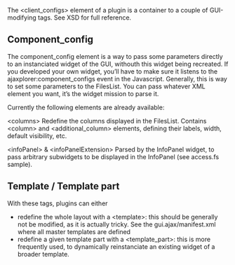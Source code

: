 The &lt;client_configs&gt; element of a plugin is a container to a couple of GUI-modifying tags. See XSD for full reference.

## Component_config
The component_config element is a way to pass some parameters directly to an instanciated widget of the GUI, withouth this widget being recreated. If you developed your own widget, you’ll have to make sure it listens to the ajaxplorer:component_configs event in the Javascript. Generally, this is way to set some parameters to the FilesList. You can pass whatever XML element you want, it’s the widget mission to parse it.

Currently the following elements are already available:

&lt;columns&gt; Redefine the columns displayed in the FilesList. Contains &lt;column&gt; and &lt;additional_column&gt; elements, defining their labels, width, default visibility, etc.

&lt;infoPanel&gt; & &lt;infoPanelExtension&gt; Parsed by the InfoPanel widget, to pass arbitrary subwidgets to be displayed in the InfoPanel (see access.fs sample).

## Template / Template part
With these tags, plugins can either

+ redefine the whole layout with a &lt;template&gt;: this should be generally not be modified, as it is actually tricky. See the gui.ajax/manifest.xml where all master templates are defined
+ redefine a given template part with a &lt;template_part&gt;: this is more frequently used, to dynamically reinstanciate an existing widget of a broader template.
